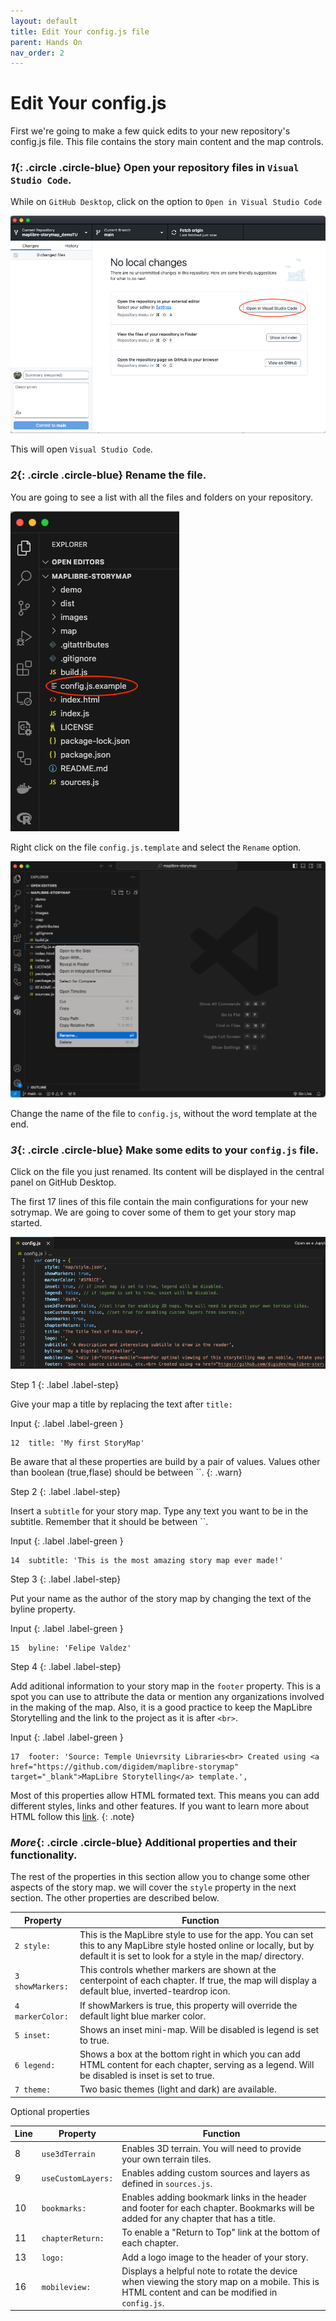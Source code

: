 ```yaml
---
layout: default
title: Edit Your config.js file
parent: Hands On
nav_order: 2
---
```

# Edit Your config.js
First we're going to make a few quick edits to your new repository's config.js file. This file contains the story main content and the map controls.

### *1*{: .circle .circle-blue} Open your repository files in `Visual Studio Code`.

While on `GitHub Desktop`, click on the option to `Open in Visual Studio Code`

![Open on Visual Studio Code](../img/config0.png)  

This will open `Visual Studio Code`.

### *2*{: .circle .circle-blue} Rename the file.  

You are going to see a list with all the files and folders on your repository. 

![Open on Visual Studio Code](../img/config1.png)  

Right click on the file `config.js.template` and select the `Rename` option.

![Open on Visual Studio Code](../img/config2.png)  

Change the name of the file to `config.js`, without the word template at the end.

### *3*{: .circle .circle-blue} Make some edits to your `config.js` file.  

Click on the file you just renamed. Its content will be displayed in the central panel on GitHub Desktop.

The first 17 lines of this file contain the main configurations for your new sotrymap. 
We are going to cover some of them to get your story map started. 

![Edit your README](../img/config3.png)

Step 1
{: .label .label-step}

Give your map a title by replacing the text after `title:`

Input
{: .label .label-green }
```
12  title: 'My first StoryMap'
```

Be aware that al these properties are build by a pair of values. Values other than boolean (true,flase) should be between ``. 
{: .warn}

Step 2
{: .label .label-step}

Insert a `subtitle` for your story map. Type any text you want to be in the subtitle. Remember that it should be between ``.

Input
{: .label .label-green }
```
14  subtitle: 'This is the most amazing story map ever made!'
```
Step 3
{: .label .label-step}

Put your name as the author of the story map by changing the text of the byline property.

Input
{: .label .label-green }
```
15  byline: 'Felipe Valdez'
```

Step 4
{: .label .label-step}

Add aditional information to your story map in the `footer` property. This is a spot you can use to attribute the data or mention any organizations involved in the making of the map. Also, it is a good practice to keep the MapLibre Storytelling and the link to the project as it is after `<br>`.

Input
{: .label .label-green }
```
17  footer: 'Source: Temple Unievrsity Libraries<br> Created using <a href="https://github.com/digidem/maplibre-storymap" target="_blank">MapLibre Storytelling</a> template.',
```
Most of this properties allow HTML formated text. This means you can add different styles, links and other features. If you want to learn more about HTML follow this [link](https://developer.mozilla.org/en-US/docs/Learn/Getting_started_with_the_web/HTML_basics).
{: .note}

### *More*{: .circle .circle-blue} Additional properties and their functionality.

The rest of the properties in this section allow you to change some other aspects of the story map. we will cover the `style` property in the next section. The other properties are described below.

| Property | Function
| --- | ---
| `2 style:` | This is the MapLibre style to use for the app. You can set this to any MapLibre style hosted online or locally, but by default it is set to look for a style in the map/ directory.
| `3 showMarkers:` | This controls whether markers are shown at the centerpoint of each chapter. If true, the map will display a default blue, inverted-teardrop icon.
| `4 markerColor:` | If showMarkers is true, this property will override the default light blue marker color.
| `5 inset:` | Shows an inset mini-map. Will be disabled is legend is set to true.
| `6 legend:` | Shows a box at the bottom right in which you can add HTML content for each chapter, serving as a legend. Will be disabled is inset is set to true.
| `7 theme:` | Two basic themes (light and dark) are available.

Optional properties

|Line | Property | Function
| --- | --- | ---
|8| `use3dTerrain` | Enables 3D terrain. You will need to provide your own terrain tiles.
|9| `useCustomLayers:` | Enables adding custom sources and layers as defined in `sources.js`.
|10| `bookmarks:` | Enables adding bookmark links in the header and footer for each chapter. Bookmarks will be added for any chapter that has a title.
|11| `chapterReturn:` | To enable a "Return to Top" link at the bottom of each chapter.
|13| `logo:` | Add a logo image to the header of your story.
|16| `mobileview:` | Displays a helpful note to rotate the device when viewing the story map on a mobile. This is HTML content and can be modified in `config.js`.